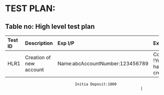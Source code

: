 # TEST PLAN:
## Table no: High level test plan
|Test ID | Description |  Exp I/P   |   Exp O/P   |   Actual Out   |   Type Of Test   |
|:-------|:------------|:-----------|:------------|:---------------|:-----------------|
|HLR1 | Creation of new account| Name:abcAccountNumber:123456789 |Congratulations !Your account has been created|Congratulations... Your account has been created.|Requirement| 
                                  


                                    Initia Deposit:1000
                                                                  |

